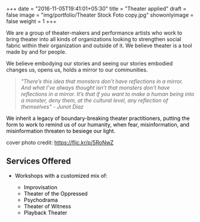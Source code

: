 +++
date = "2016-11-05T19:41:01+05:30"
title = "Theater applied"
draft = false
image = "img/portfolio/Theater Stock Foto copy.jpg"
showonlyimage = false
weight = 1
+++

We are a group of theater-makers and performance artists who work to bring theater into all kinds of organizations looking to strengthen social fabric within their organization and outside of it. We believe theater is a tool made by and for people.

<!--more-->

We believe embodying our stories and seeing our stories embodied changes us, opens us, holds a mirror to our communities. </span>



> *"There’s this idea that monsters don’t have reflections in a mirror. And what I’ve always thought isn’t that monsters don’t have reflections in a mirror. It’s that if you want to make a human being into a monster, deny them, at the cultural level, any reflection of themselves" - Junot Diaz*

<span style="color:black"> We inherit a legacy of boundary-breaking theater practitioners, putting the form to work to remind us of our humanity, when fear, misinformation, and misinformation threaten to besiege our light. </span>  

cover photo credit: https://flic.kr/p/5RoNwZ


## Services Offered

* <span style="color:black"> Workshops with a customized mix of:
  * <span style="color:black"> Improvisation
  * <span style="color:black"> Theater of the Oppressed
  * <span style="color:black"> Psychodrama
  * <span style="color:black"> Theater of Witness
  * <span style="color:black"> Playback Theater
